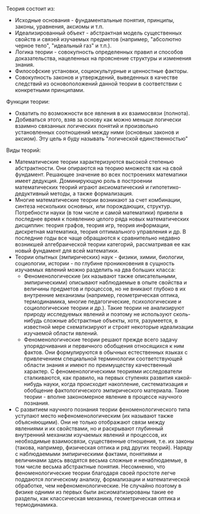 Теория состоит из: 
- Исходные основания - фундаментальные понятия, принципы, законы, уравнения, аксиомы и т.п. 
- Идеализированный объект - абстрактная модель существенных свойств и связей изучаемых предметов (например, "абсолютно черное тело", "идеальный газ" и т.п.). 
- Логика теории - совокупность определенных правил и способов доказательства, нацеленных на прояснение структуры и изменения знания. 
- Философские установки, социокультурные и ценностные факторы. 
- Совокупность законов и утверждений, выведенных в качестве следствий из основоположений данной теории в соответствии с конкретными принципами.

Функции теории:
- Охватить по возможности все явления в их взаимосвязи  (полнота). 
- Добиваться этого, взяв за основу как можно меньше логически взаимно связанных логических понятий и произвольно установленных соотношений между ними (основных законов и аксиом). Эту цель я буду называть "логической единственностью"

Виды теорий:
- Математические теории характеризуются высокой степенью абстрактности. Они опираются на теорию множеств как на свой фундамент. Решающее значение во всех построениях математики имеет дедукция. Доминирующую роль в построении математических теорий играют аксиоматический и гипотетико-дедуктивный методы, а также формализация.
- Многие математические теории возникают за счет комбинации, синтеза нескольких основных, или порождающих, структур. Потребности науки (в том числе и самой математики) привели в последнее время к появлению целого ряда новых математических дисциплин: теория графов, теория игр, теория информации, дискретная математика, теория оптимального управления и др. В последние годы все чаще обращаются к сравнительно недавно возникшей алгебраической теории категорий, рассматривая ее как новый фундамент для всей математики.
- Теории опытных (эмпирических) наук - физики, химии, биологии, социологии, истории - по глубине проникновения в сущность изучаемых явлений можно разделить на два больших класса:
    - Феноменологические (их называют также описательными, эмпирическими) описывают наблюдаемые в опыте свойства и величины предметов и процессов, но не вникают глубоко в их внутренние механизмы (например, геометрическая оптика, термодинамика, многие педагогические, психологические и социологические теории и др.). Такие теории не анализируют природу исследуемых явлений и поэтому не используют сколь-нибудь сложные абстрактные объекты, хотя, разумеется, в известной мере схематизируют и строят некоторые идеализации изучаемой области явлений.
    - Феноменологические теории решают прежде всего задачу упорядочивания и первичного обобщения относящихся к ним фактов. Они формулируются в обычных естественных языках с привлечением специальной терминологии соответствующей области знания и имеют по преимуществу качественный характер. С феноменологическими теориями исследователи сталкиваются, как правило, на первых ступенях развития какой-нибудь науки, когда происходит накопление, систематизация и обобщение фактологического эмпирического материала. Такие теории - вполне закономерное явление в процессе научного познания.
- С развитием научного познания теории феноменологического типа уступают место нефеноменологическим (их называют также объясняющими). Они не только отображают связи между явлениями и их свойствами, но и раскрывают глубинный внутренний механизм изучаемых явлений и процессов, их необходимые взаимосвязи, существенные отношения, т.е. их законы (такова, например, физическая оптика и ряд других теорий). Наряду с наблюдаемыми эмпирическими фактами, понятиями и величинами здесь вводятся весьма сложные и ненаблюдаемые, в том числе весьма абстрактные понятия. Несомненно, что феноменологические теории благодаря своей простоте легче поддаются логическому анализу, формализации и математической обработке, чем нефеноменологические. Не случайно поэтому в физике одними из первых были аксиоматизированы такие ее разделы, как классическая механика, геометрическая оптика и термодинамика.
